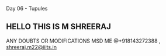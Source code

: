 Day 06 - Tupules

## HELLO THIS IS M SHREERAJ 

ANY DOUBTS OR MODIFICATIONS MSD ME @+918143272388 , shreeraj.m22@iiits.in
